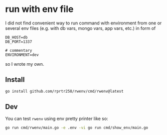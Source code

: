 # run with env file

I did not find convenient way to run command with environment from one or several env files (e.g. with db vars, mongo vars, app vars, etc.) in form of
```env
DB_HOST=db
DB_PORT=1337

# commentary
ENVIRONMENT=dev
```
so I wrote my own.

## Install
```bash
go install github.com/rprtr258/rwenv/cmd/rwenv@latest
```

## Dev
You can test `rwenv` using env pretty printer like so:
```bash
go run cmd/rwenv/main.go -e .env -vi go run cmd/show_env/main.go
```
